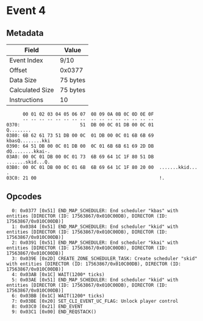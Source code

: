 # Event 4

## Metadata

| Field           | Value    |
|-----------------|----------|
| Event Index     | 9/10     |
| Offset          | 0x0377   |
| Data Size       | 75 bytes |
| Calculated Size | 75 bytes |
| Instructions    | 10       |

```
      00 01 02 03 04 05 06 07  08 09 0A 0B 0C 0D 0E 0F
      -- -- -- -- -- -- -- --  -- -- -- -- -- -- -- --
0370:                      51  DB 00 0C 01 DB 00 0C 01         Q........
0380: 6B 62 61 73 51 DB 00 0C  01 DB 00 0C 01 6B 6B 69  kbasQ........kki
0390: 64 51 DB 00 0C 01 DB 00  0C 01 6B 6B 61 69 2D DB  dQ........kkai-.
03A0: 00 0C 01 DB 00 0C 01 73  6B 69 64 1C 1F 80 51 DB  .......skid...Q.
03B0: 00 0C 01 DB 00 0C 01 6B  6B 69 64 1C 1F 80 20 00  .......kkid... .
03C0: 21 00                                             !.              
```

## Opcodes

```
  0: 0x0377 [0x51] END_MAP_SCHEDULER: End scheduler "kbas" with entities [DIRECTOR (ID: 17563867/0x010C00DB), DIRECTOR (ID: 17563867/0x010C00DB)]
  1: 0x0384 [0x51] END_MAP_SCHEDULER: End scheduler "kkid" with entities [DIRECTOR (ID: 17563867/0x010C00DB), DIRECTOR (ID: 17563867/0x010C00DB)]
  2: 0x0391 [0x51] END_MAP_SCHEDULER: End scheduler "kkai" with entities [DIRECTOR (ID: 17563867/0x010C00DB), DIRECTOR (ID: 17563867/0x010C00DB)]
  3: 0x039E [0x2D] CREATE_ZONE_SCHEDULER_TASK: Create scheduler "skid" with entities [DIRECTOR (ID: 17563867/0x010C00DB), DIRECTOR (ID: 17563867/0x010C00DB)]
  4: 0x03AB [0x1C] WAIT(1200* ticks)
  5: 0x03AE [0x51] END_MAP_SCHEDULER: End scheduler "kkid" with entities [DIRECTOR (ID: 17563867/0x010C00DB), DIRECTOR (ID: 17563867/0x010C00DB)]
  6: 0x03BB [0x1C] WAIT(1200* ticks)
  7: 0x03BE [0x20] SET_CLI_EVENT_UC_FLAG: Unlock player control
  8: 0x03C0 [0x21] END_EVENT
  9: 0x03C1 [0x00] END_REQSTACK()
```
